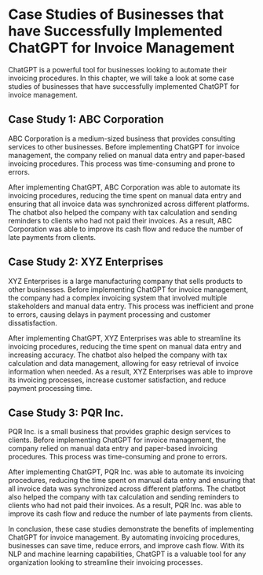 Case Studies of Businesses that have Successfully Implemented ChatGPT for Invoice Management
====================================================================================================================================================

ChatGPT is a powerful tool for businesses looking to automate their invoicing procedures. In this chapter, we will take a look at some case studies of businesses that have successfully implemented ChatGPT for invoice management.

Case Study 1: ABC Corporation
-----------------------------

ABC Corporation is a medium-sized business that provides consulting services to other businesses. Before implementing ChatGPT for invoice management, the company relied on manual data entry and paper-based invoicing procedures. This process was time-consuming and prone to errors.

After implementing ChatGPT, ABC Corporation was able to automate its invoicing procedures, reducing the time spent on manual data entry and ensuring that all invoice data was synchronized across different platforms. The chatbot also helped the company with tax calculation and sending reminders to clients who had not paid their invoices. As a result, ABC Corporation was able to improve its cash flow and reduce the number of late payments from clients.

Case Study 2: XYZ Enterprises
-----------------------------

XYZ Enterprises is a large manufacturing company that sells products to other businesses. Before implementing ChatGPT for invoice management, the company had a complex invoicing system that involved multiple stakeholders and manual data entry. This process was inefficient and prone to errors, causing delays in payment processing and customer dissatisfaction.

After implementing ChatGPT, XYZ Enterprises was able to streamline its invoicing procedures, reducing the time spent on manual data entry and increasing accuracy. The chatbot also helped the company with tax calculation and data management, allowing for easy retrieval of invoice information when needed. As a result, XYZ Enterprises was able to improve its invoicing processes, increase customer satisfaction, and reduce payment processing time.

Case Study 3: PQR Inc.
----------------------

PQR Inc. is a small business that provides graphic design services to clients. Before implementing ChatGPT for invoice management, the company relied on manual data entry and paper-based invoicing procedures. This process was time-consuming and prone to errors.

After implementing ChatGPT, PQR Inc. was able to automate its invoicing procedures, reducing the time spent on manual data entry and ensuring that all invoice data was synchronized across different platforms. The chatbot also helped the company with tax calculation and sending reminders to clients who had not paid their invoices. As a result, PQR Inc. was able to improve its cash flow and reduce the number of late payments from clients.

In conclusion, these case studies demonstrate the benefits of implementing ChatGPT for invoice management. By automating invoicing procedures, businesses can save time, reduce errors, and improve cash flow. With its NLP and machine learning capabilities, ChatGPT is a valuable tool for any organization looking to streamline their invoicing processes.


